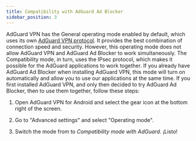 ```yaml
---
title: Compatibility with AdGuard Ad Blocker
sidebar_position: 3
---
```



AdGuard VPN has the General operating mode enabled by default, which uses its own [AdGuard VPN protocol](/general/adguard-vpn-protocol.mdx). It provides the best combination of connection speed and security. However, this operating mode does not allow AdGuard VPN and AdGuard Ad Blocker to work simultaneously. The Compatibility mode, in turn, uses the IPsec protocol, which makes it possible for the AdGuard applications to work together. If you already have AdGuard Ad Blocker when installing AdGuard VPN, this mode will turn on automatically and allow you to use our applications at the same time. If you first installed AdGuard VPN, and only then decided to try AdGuard Ad Blocker, then to use them together, follow these steps:

1. Open AdGuard VPN for Android and select the gear icon at the bottom right of the screen.

2. Go to "Advanced settings" and select "Operating mode".

3. Switch the mode from to *Compatibility mode with AdGuard*. ¡Listo!